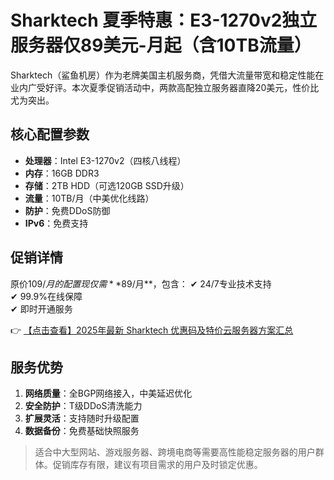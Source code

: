 # Sharktech 夏季特惠：E3-1270v2独立服务器仅89美元-月起（含10TB流量）

Sharktech（鲨鱼机房）作为老牌美国主机服务商，凭借大流量带宽和稳定性能在业内广受好评。本次夏季促销活动中，两款高配独立服务器直降20美元，性价比尤为突出。

## 核心配置参数
- **处理器**：Intel E3-1270v2（四核八线程）
- **内存**：16GB DDR3
- **存储**：2TB HDD（可选120GB SSD升级）
- **流量**：10TB/月（中美优化线路）
- **防护**：免费DDoS防御
- **IPv6**：免费支持

## 促销详情
原价$109/月的配置现仅需**$89/月**，包含：
✔ 24/7专业技术支持  
✔ 99.9%在线保障  
✔ 即时开通服务  

👉 [【点击查看】2025年最新 Sharktech 优惠码及特价云服务器方案汇总](https://bit.ly/Sharktech)

## 服务优势
1. **网络质量**：全BGP网络接入，中美延迟优化
2. **安全防护**：T级DDoS清洗能力
3. **扩展灵活**：支持随时升级配置
4. **数据备份**：免费基础快照服务

> 适合中大型网站、游戏服务器、跨境电商等需要高性能稳定服务器的用户群体。促销库存有限，建议有项目需求的用户及时锁定优惠。
